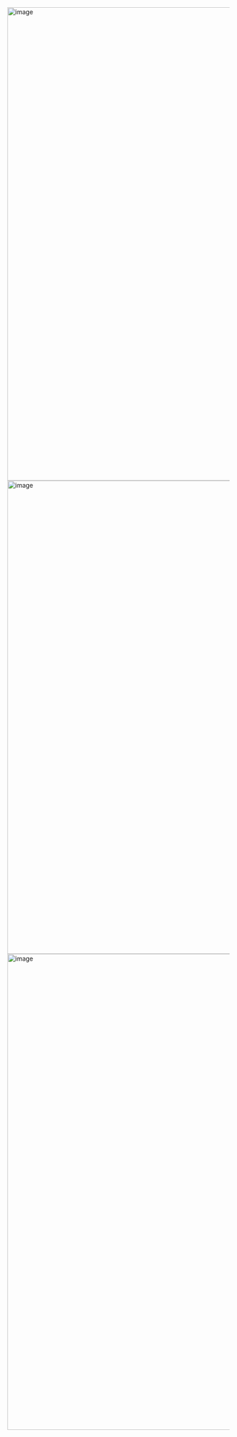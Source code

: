 <img width="1902" height="1073" alt="image" src="https://github.com/user-attachments/assets/d00b6411-741d-497c-8843-79bc07a65c47" />
<img width="1902" height="1073" alt="image" src="https://github.com/user-attachments/assets/d8bb445c-d704-4ad6-ba1c-e2e4f11386ef" />
<img width="1919" height="1079" alt="image" src="https://github.com/user-attachments/assets/989b9947-6ff5-4a02-9f8b-73173374fadf" />


